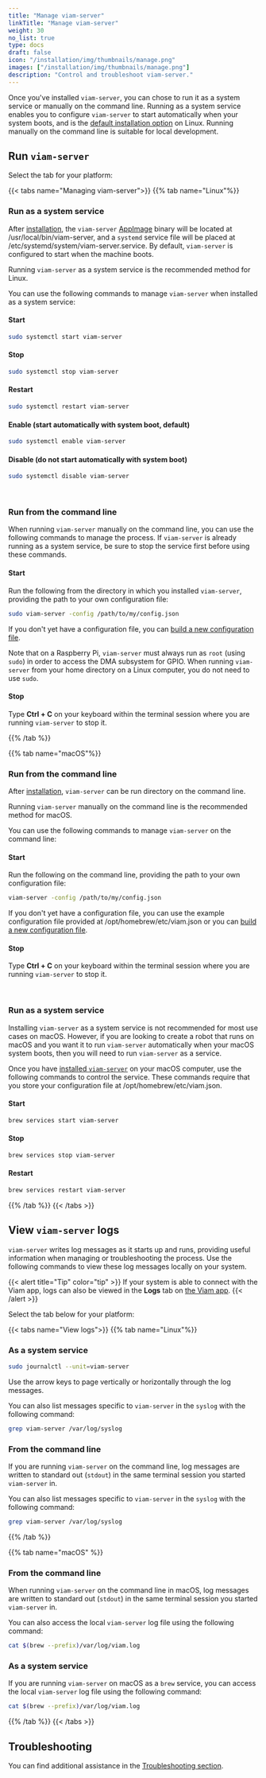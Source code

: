 ```yaml
---
title: "Manage viam-server"
linkTitle: "Manage viam-server"
weight: 30
no_list: true
type: docs
draft: false
icon: "/installation/img/thumbnails/manage.png"
images: ["/installation/img/thumbnails/manage.png"]
description: "Control and troubleshoot viam-server."
---
```


Once you've installed `viam-server`, you can chose to run it as a system service or manually on the command line.
Running as a system service enables you to configure `viam-server` to start automatically when your system boots, and is the [default installation option](/installation/#install-viam-server) on Linux.
Running manually on the command line is suitable for local development.

## Run `viam-server`

Select the tab for your platform:

{{< tabs name="Managing viam-server">}}
{{% tab name="Linux"%}}

### Run as a system service

After [installation](/installation/#install-viam-server), the `viam-server` [AppImage](https://appimage.org/) binary will be located at <file>/usr/local/bin/viam-server</file>, and a `systemd` service file will be placed at <file>/etc/systemd/system/viam-server.service</file>.
By default, `viam-server` is configured to start when the machine boots.

Running `viam-server` as a system service is the recommended method for Linux.

You can use the following commands to manage `viam-server` when installed as a system service:

#### Start

```sh {id="terminal-prompt" class="command-line" data-prompt="$"}
sudo systemctl start viam-server
```

#### Stop

```sh {id="terminal-prompt" class="command-line" data-prompt="$"}
sudo systemctl stop viam-server
```

#### Restart

```sh {id="terminal-prompt" class="command-line" data-prompt="$"}
sudo systemctl restart viam-server
```

#### Enable (start automatically with system boot, default)

```sh {id="terminal-prompt" class="command-line" data-prompt="$"}
sudo systemctl enable viam-server
```

#### Disable (do not start automatically with system boot)

```sh {id="terminal-prompt" class="command-line" data-prompt="$"}
sudo systemctl disable viam-server
```

<br>

### Run from the command line

When running `viam-server` manually on the command line, you can use the following commands to manage the process.
If `viam-server` is already running as a system service, be sure to stop the service first before using these commands.

#### Start

Run the following from the directory in which you installed `viam-server`, providing the path to your own configuration file:

```sh {id="terminal-prompt" class="command-line" data-prompt="$"}
sudo viam-server -config /path/to/my/config.json
```

If you don't yet have a configuration file, you can [build a new configuration file](/appendix/local-configuration-file/).

Note that on a Raspberry Pi, `viam-server` must always run as `root` (using `sudo`) in order to access the DMA subsystem for GPIO.
When running `viam-server` from your home directory on a Linux computer, you do not need to use `sudo`.

#### Stop

Type **Ctrl + C** on your keyboard within the terminal session where you are running `viam-server` to stop it.

{{% /tab %}}

{{% tab name="macOS"%}}

### Run from the command line

After [installation](/installation/#install-viam-server), `viam-server` can be run directory on the command line.

Running `viam-server` manually on the command line is the recommended method for macOS.

You can use the following commands to manage `viam-server` on the command line:

#### Start

Run the following on the command line, providing the path to your own configuration file:

```sh {id="terminal-prompt" class="command-line" data-prompt="$"}
viam-server -config /path/to/my/config.json
```

If you don't yet have a configuration file, you can use the example configuration file provided at <file>/opt/homebrew/etc/viam.json</file> or you can [build a new configuration file](/appendix/local-configuration-file/).

#### Stop

Type **Ctrl + C** on your keyboard within the terminal session where you are running `viam-server` to stop it.

<br>

### Run as a system service

Installing `viam-server` as a system service is not recommended for most use cases on macOS.
However, if you are looking to create a robot that runs on macOS and you want it to run `viam-server` automatically when your macOS system boots, then you will need to run `viam-server` as a service.

Once you have [installed `viam-server`](/installation/#install-viam-server) on your macOS computer, use the following commands to control the service. These commands require that you store your configuration file at <file>/opt/homebrew/etc/viam.json</file>.

#### Start

```sh {id="terminal-prompt" class="command-line" data-prompt="$"}
brew services start viam-server
```

#### Stop

```sh {id="terminal-prompt" class="command-line" data-prompt="$"}
brew services stop viam-server
```

#### Restart

```sh {id="terminal-prompt" class="command-line" data-prompt="$"}
brew services restart viam-server
```

{{% /tab %}}
{{< /tabs >}}

## View `viam-server` logs

`viam-server` writes log messages as it starts up and runs, providing useful information when managing or troubleshooting the process.
Use the following commands to view these log messages locally on your system.

{{< alert title="Tip" color="tip" >}}
If your system is able to connect with the Viam app, logs can also be viewed in the **Logs** tab on [the Viam app](https://app.viam.com/).
{{< /alert >}}

Select the tab below for your platform:

{{< tabs name="View logs">}}
{{% tab name="Linux"%}}

### As a system service

```sh {id="terminal-prompt" class="command-line" data-prompt="$"}
sudo journalctl --unit=viam-server
```

Use the arrow keys to page vertically or horizontally through the log messages.

You can also list messages specific to `viam-server` in the `syslog` with the following command:

```sh {id="terminal-prompt" class="command-line" data-prompt="$"}
grep viam-server /var/log/syslog
```

### From the command line

If you are running `viam-server` on the command line, log messages are written to standard out (`stdout`) in the same terminal session you started `viam-server` in.

You can also list messages specific to `viam-server` in the `syslog` with the following command:

```sh {id="terminal-prompt" class="command-line" data-prompt="$"}
grep viam-server /var/log/syslog
```

{{% /tab %}}

{{% tab name="macOS" %}}

### From the command line

When running `viam-server` on the command line in macOS, log messages are written to standard out (`stdout`) in the same terminal session you started `viam-server` in.

You can also access the local `viam-server` log file using the following command:

```sh {id="terminal-prompt" class="command-line" data-prompt="$"}
cat $(brew --prefix)/var/log/viam.log
```

### As a system service

If you are running `viam-server` on macOS as a `brew` service, you can access the local `viam-server` log file using the following command:

```sh {id="terminal-prompt" class="command-line" data-prompt="$"}
cat $(brew --prefix)/var/log/viam.log
```

{{% /tab %}}
{{< /tabs >}}

## Troubleshooting

You can find additional assistance in the [Troubleshooting section](/appendix/troubleshooting/).
